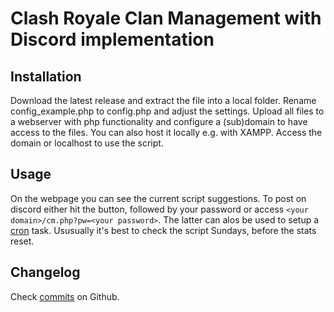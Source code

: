 # Clash Royale Clan Management with Discord implementation

## Installation

Download the latest release and extract the file into a local folder.
Rename config_example.php to config.php and adjust the settings.
Upload all files to a webserver with php functionality and configure a (sub)domain to have access to the files. You can also host it locally e.g. with XAMPP.
Access the domain or localhost to use the script.

## Usage

On the webpage you can see the current script suggestions. To post on discord either hit the button, followed by your password or access `<your domain>/cm.php?pw=<your password>`.  The latter can alos be used to setup a [cron](https://en.wikipedia.org/wiki/Cron) task.
Ususually it's best to check the script Sundays, before the stats reset.

## Changelog 

Check [commits](https://github.com/scheffmr/CR-Clan-Management/commits/master) on Github.